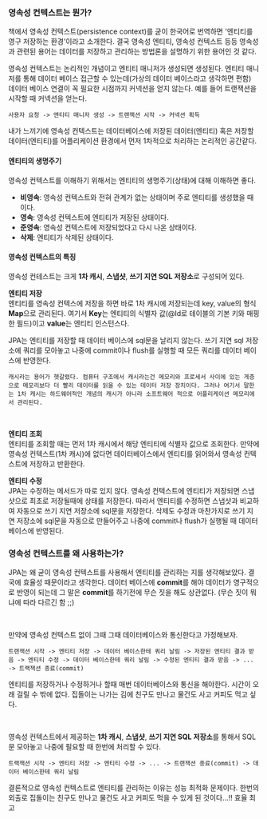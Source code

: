 ### 영속성 컨텍스트는 뭔가?

책에서 영속성 컨텍스트(persistence context)를 굳이 한국어로 번역하면 '엔티티를 영구 저장하는 환경'이라고 소개한다. 결국 영속성 엔티티, 영속성 컨텍스트 등등 영속성과 관련된 용어는 데이터를 저장하고 관리하는 방법론을 설명하기 위한 용어인 것 같다.  

영속성 컨텍스트는 논리적인 개념이고 엔티티 매니저가 생성되면 생성된다. 엔티티 매니저를 통해 데이터 베이스 접근할 수 있는데(가상의 데이터 베이스라고 생각하면 편함) 데이터 베이스 연결이 꼭 필요한 시점까지 커넥션을 얻지 않는다. 예를 들어 트랜잭션을 시작할 때 커넥션을 얻는다.

```
사용자 요청 -> 앤티티 매니저 생성 -> 트랜잭션 시작 -> 커넥션 획득 
```

내가 느끼기에 영속성 컨텍스트는 데이터베이스에 저장된 데이터(엔티티) 혹은 저장할 데이터(엔티티)를 어플리케이션 환경에서 먼저 1차적으로 처리하는 논리적인 공간같다.

#### 엔티티의 생명주기

영속성 컨텍스트를 이해하기 위해서는 엔티티의 생명주기(상태)에 대해 이해하면 좋다.
- **비영속**: 영속성 컨텍스트와 전혀 관계가 없는 상태이며 주로 엔티티를 생성했을 때 이다.
- **영속**: 영속성 컨텍스트에 엔티티가 저장된 상태이다.
- **준영속**: 영속성 컨텍스트에 저장되었다고 다시 나온 상태이다.
- **삭제**: 엔티티가 삭제된 상태이다.

#### 영속성 컨텍스트의 특징

영속성 컨테스트는 크게 **1차 캐시**, **스냅샷**, **쓰기 지연 SQL 저장소**로 구성되어 있다.  

**엔티티 저장**  
엔티티를 영속성 컨텍스에 저장을 하면 바로 1차 캐시에 저장되는데 key, value의 형식 **Map**으로 관리된다. 여기서 **Key**는 엔티티의 식별자 값(@Id로 테이블의 기본 키와 매핑한 필드)이고 **value**는 엔티티 인스턴스다.  

JPA는 엔티티를 저장할 때 데이터 베이스에 sql문을 날리지 않는다. 쓰기 지연 sql 저장소에 쿼리를 모아놓고 나중에 commit이나 flush를 실행할 때 모든 쿼리를 데이터 베이스에 반영한다.

```
캐시라는 용어가 헷갈렸다. 컴퓨터 구조에서 캐시라는건 메모리와 프로세서 사이에 있는 게층으로 메모리보다 더 빨리 데이터를 읽을 수 있는 데이터 저장 장치이다. 그러나 여기서 말한는 1차 캐시는 하드웨어적인 개념의 캐시가 아니라 소프트웨어 적으로 어플리케이션 메모리에서 관리된다.
``` 
<br>

**엔티티 조회**  
엔티티를 조회할 때는 먼저 1차 캐시에서 해당 엔티티에 식별자 값으로 조회한다. 만약에 영속성 컨텍스트(1차 캐시)에 없다면 데이터베이스에서 엔티티를 읽어와서 영속성 컨텍스트에 저장하고 반환한다.

**엔티티 수정**  
JPA는 수정하는 메서드가 따로 있지 않다. 영속성 컨텍스트에 엔티티가 저장되면 스냅샷으로 최초로 저장될때에 상태를 저장한다. 따라서 엔티티를 수정하면 스냅샷과 비교하여 자동으로 쓰기 지연 저장소에 sql문을 저장한다. 삭제도 수정과 마찬가지로 쓰기 지연 저장소에 sql문을 자동으로 만들어주고 나중에 commit나 flush가 실행될 때 데이터 베이스에 반영된다. 

### 영속성 컨텍스트를 왜 사용하는가?
JPA는 왜 굳이 영속성 컨텍스트를 사용해서 엔티티를 관리하는 지를 생각해보았다. 결국에 효율성 때문이라고 생각한다. 
데이터 베이스에 **commit**를 해야 데이터가 영구적으로 반영이 되는데 그 말은 **commit**를 하기전에 무슨 짓을 해도 상관없다. (무슨 짓이 뭐냐에 따라 다르긴 함 ;;)

<br>

만약에 영속성 컨텍스트 없이 그때 그때 데이터베이스와 통신한다고 가정해보자.
```
트랜잭션 시작 -> 엔티티 저장 -> 데이터 베이스한테 쿼리 날림 -> 저장된 엔티티 결과 받음 -> 엔티티 수정 -> 데이터 베이스한테 쿼리 날림 -> 수정된 엔티티 결과 받음 -> ... -> 트랙잭션 종료(commit)
```
엔티티를 저장하거나 수정하거나 할때 매번 데이터베이스와 통신을 해야한다. 시간이 오래 걸릴 수 밖에 없다. 집돌이는 나가는 김에 친구도 만나고 물건도 사고 커피도 먹고 싶다.

<br>

영속성 컨텍스트에서 제공하는 **1차 캐시**, **스냅샷**, **쓰기 지연 SQL 저장소**를 통해서 SQL문 모아놓고 나중에 필요할 때 한번에 처리할 수 있다.
```
트랙잭션 시작 -> 엔티티 저장 -> 엔티티 수정 -> ... -> 트랜잭션 종료(commit) -> 데이터 베이스한테 쿼리 날림
```
결론적으로 영속성 컨텍스트로 엔티티를 관리하는 이유는 성능 최적화 문제이다. 한번의 외출로 집돌이는 친구도 만나고 물건도 사고 커피도 먹을 수 있게 된 것이다...!! 효율 최고
